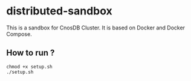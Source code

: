 # distributed-sandbox

This is a sandbox for CnosDB Cluster. It is based on Docker and Docker Compose.

## How to run ?

```
chmod +x setup.sh
./setup.sh
```